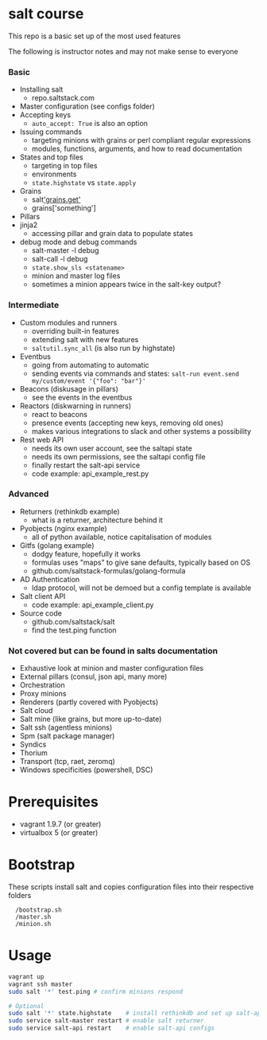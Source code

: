 # salt course

This repo is a basic set up of the most used features

The following is instructor notes and may not make sense to everyone


### Basic

- Installing salt
  - repo.saltstack.com
- Master configuration (see configs folder)
- Accepting keys
  - `auto_accept: True` is also an option
- Issuing commands
  - targeting minions with grains or perl compliant regular expressions
  - modules, functions, arguments, and how to read documentation
- States and top files
  - targeting in top files
  - environments
  - `state.highstate` vs `state.apply`
- Grains
  - salt['grains.get']('something', 'default-value')
  - grains['something']
- Pillars
- jinja2
  - accessing pillar and grain data to populate states
- debug mode and debug commands
  - salt-master -l debug
  - salt-call -l debug
  - `state.show_sls <statename>`
  - minion and master log files
  - sometimes a minion appears twice in the salt-key output?


### Intermediate

- Custom modules and runners
  - overriding built-in features
  - extending salt with new features
  - `saltutil.sync_all` (is also run by highstate)
- Eventbus
  - going from automating to automatic
  - sending events via commands and states: `salt-run event.send my/custom/event '{"foo": "bar"}'`
- Beacons (diskusage in pillars)
  - see the events in the eventbus
- Reactors (diskwarning in runners)
  - react to beacons
  - presence events (accepting new keys, removing old ones)
  - makes various integrations to slack and other systems a possibility
- Rest web API
  - needs its own user account, see the saltapi state
  - needs its own permissions, see the saltapi config file
  - finally restart the salt-api service
  - code example: api_example_rest.py


### Advanced

- Returners (rethinkdb example)
  - what is a returner, architecture behind it
- Pyobjects (nginx example)
  - all of python available, notice capitalisation of modules
- Gitfs (golang example)
  - dodgy feature, hopefully it works
  - formulas uses "maps" to give sane defaults, typically based on OS
  - github.com/saltstack-formulas/golang-formula
- AD Authentication
  - ldap protocol, will not be demoed but a config template is available
- Salt client API
  - code example: api_example_client.py
- Source code
  - github.com/saltstack/salt
  - find the test.ping function


### Not covered but can be found in salts documentation

- Exhaustive look at minion and master configuration files
- External pillars (consul, json api, many more)
- Orchestration
- Proxy minions
- Renderers (partly covered with Pyobjects)
- Salt cloud
- Salt mine (like grains, but more up-to-date)
- Salt ssh (agentless minions)
- Spm (salt package manager)
- Syndics
- Thorium
- Transport (tcp, raet, zeromq)
- Windows specificities (powershell, DSC)


# Prerequisites

- vagrant 1.9.7 (or greater)
- virtualbox 5 (or greater)


# Bootstrap

These scripts install salt and copies configuration files into their respective folders

```
  /bootstrap.sh
  /master.sh
  /minion.sh
```


# Usage

```bash
vagrant up
vagrant ssh master
sudo salt '*' test.ping # confirm minions respond

# Optional
sudo salt '*' state.highstate    # install rethinkdb and set up salt-api
sudo service salt-master restart # enable salt returner
sudo service salt-api restart    # enable salt-api configs
```

